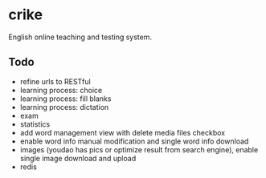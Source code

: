 crike
=====

English online teaching and testing system.

Todo
-----
* refine urls to RESTful
* learning process: choice
* learning process: fill blanks
* learning process: dictation
* exam
* statistics
* add word management view with delete media files checkbox
* enable word info manual modification and single word info download
* images (youdao has pics or optimize result from search engine), enable single image download and upload
* redis
